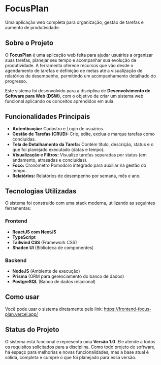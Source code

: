 # FocusPlan

Uma aplicação web completa para organização, gestão de tarefas e aumento de produtividade.

## Sobre o Projeto

O **FocusPlan** é uma aplicação web feita para ajudar usuários a organizar suas tarefas, planejar seu tempo e acompanhar sua evolução de produtividade. A ferramenta oferece recursos que vão desde o agendamento de tarefas e definição de metas até a visualização de relatórios de desempenho, permitindo um acompanhamento detalhado do progresso.

Este sistema foi desenvolvido para a disciplina de **Desenvolvimento de Software para Web (DSW)**, com o objetivo de criar um sistema web funcional aplicando os conceitos aprendidos em aula.

## Funcionalidades Principais

- **Autenticação:** Cadastro e Login de usuários.
- **Gestão de Tarefas (CRUD):** Crie, edite, exclua e marque tarefas como concluídas.
- **Tela de Detalhamento da Tarefa:** Contém título, descrição, status e o que foi planejado executado (datas e tempo).
- **Visualização e Filtros:** Visualize tarefas separadas por status (em andamento, atrasadas e concluídas).
- **Foco:** Cronômetro Pomodoro integrado para auxiliar na gestão do tempo.
- **Relatórios:** Relatórios de desempenho por semana, mês e ano.

## Tecnologias Utilizadas

O sistema foi construído com uma stack moderna, utilizando as seguintes ferramentas:

### Frontend
* **ReactJS com NextJS**
* **TypeScript**
* **Tailwind CSS** (Framework CSS)
* **Shadcn UI** (Biblioteca de componentes)

### Backend
* **NodeJS** (Ambiente de execução)
* **Prisma** (ORM para gerenciamento do banco de dados)
* **PostgreSQL** (Banco de dados relacional)

## Como usar
Você pode usar o sistema diretamente pelo link: https://frontend-focus-plan.vercel.app/

## Status do Projeto

O sistema está funcional e representa uma **Versão 1.0**. Ele atende a todos os requisitos solicitados para a disciplina. Como todo projeto de software, há espaço para melhorias e novas funcionalidades, mas a base atual é sólida, completa e cumpre o que foi planejado para essa versão.

